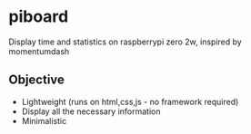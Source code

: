# piboard
Display time and statistics on raspberrypi zero 2w, inspired by momentumdash

## Objective
- Lightweight (runs on html,css,js - no framework required)
- Display all the necessary information
- Minimalistic
